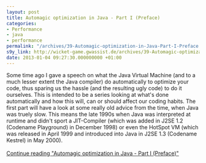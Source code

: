 ```yaml
---
layout: post
title: Automagic optimization in Java - Part I (Preface)
categories:
- Performance
- java
- performance
permalink: "/archives/39-Automagic-optimization-in-Java-Part-I-Preface.html"
s9y_link: http://wicket-game.gwassist.de/archives/39-Automagic-optimization-in-Java-Part-I-Preface.html
date: 2013-01-04 09:27:30.000000000 +01:00
---
```

Some time ago I gave a speech on what the Java Virtual Machine (and to a much lesser extent the Java compiler) do automatically to optimize your code, thus sparing us the hassle (and the resulting ugly code) to do it ourselves. This is intended to be a series looking at what's done automatically and how this will, can or should affect our coding habits. The first part will have a look at some really old advice from the time, when Java was truely slow. This means the late 1990s when Java was interpreted at runtime and didn't sport a JIT-Compiler (which was added in J2SE 1.2 (Codename Playground) in December 1998) or even the HotSpot VM (which was released in April 1999 and introduced into Java in J2SE 1.3 (Codename Kestrel) in May 2000). <br /> <br /><a href="http://wicket-game.gwassist.de/archives/39-Automagic-optimization-in-Java-Part-I-Preface.html#extended">Continue reading "Automagic optimization in Java - Part I (Preface)"</a>
